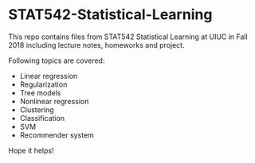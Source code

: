 # STAT542-Statistical-Learning

This repo contains files from STAT542 Statistical Learning at UIUC in Fall 2018 including lecture notes, homeworks and project.

Following topics are covered:

* Linear regression
* Regularization
* Tree models 
* Nonlinear regression
* Clustering
* Classification
* SVM
* Recommender system

Hope it helps! 